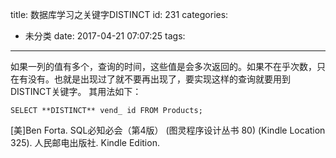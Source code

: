 title: 数据库学习之关键字DISTINCT
id: 231
categories:
  - 未分类
date: 2017-04-21 07:07:25
tags:
---
如果一列的值有多个，查询的时间，这些值是会多次返回的。如果不在乎次数，只在有没有。也就是出现过了就不要再出现了，要实现这样的查询就要用到DISTINCT关键字。
其用法如下：
~~~
SELECT **DISTINCT** vend_ id FROM Products;
~~~
[美]Ben Forta. SQL必知必会（第4版） (图灵程序设计丛书 80) (Kindle Location 325). 人民邮电出版社. Kindle Edition.